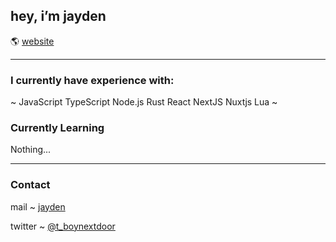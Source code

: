 ## hey, i’m jayden

🌎 [website](https://jae.quest)

---

### I currently have experience with: 
~ 
JavaScript
TypeScript
Node.js
Rust
React
NextJS
Nuxtjs
Lua
~

### Currently Learning
Nothing...

---

### Contact

mail ~ [jayden](mailto:jayden@jae.quest)  

twitter ~ [@t_boynextdoor](https://twitter.com/t_boynextdoor)  
